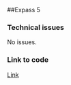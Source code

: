 ##Expass 5
### Technical issues
No issues.

### Link to code
[Link](https://github.com/theodornk/dat250_expass5)
